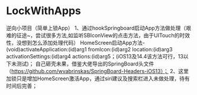 # LockWithApps
逆向小项目（简单上锁App）
1、通过hookSpringboard启动App方法做处理（艰难的征途~，尝试很多方法,如监听SBIconView的点击方法，由于UITouch的时效性，没想到怎么添加处理代码）
  HomeScreen启动App方法-(void)activateApplication:(id)arg1 fromIcon:(id)arg2 location:(id)arg3 activationSettings:(id)arg4 actions:(id)arg5；(iOS13及14.4该方法可行，13以下未测试)；
  自己砸壳未果，借鉴大佬导出的SpringBoard头文件（https://github.com/wvabrinskas/SpringBoard-Headers-iOS13）；
2、这里加锁只是增加HomeScreen激活App，通过siri建议及搜索栏进入未做处理，待有时间后完善；
